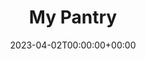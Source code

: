 ---
title: My Pantry
stack: Javascript, React.js
slug: my-pantry
date: 2023-04-02T00:00:00+00:00
thumb: ../images/thumbs/mypantry.jpeg
featuredImg: ../images/featured/mypantry-banner.jpeg
---